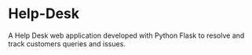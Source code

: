 # Help-Desk
A Help Desk web application developed with Python Flask to resolve and track customers queries and issues.
